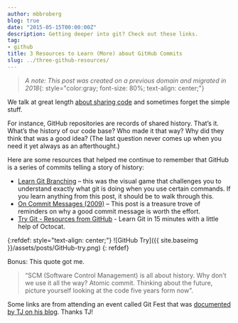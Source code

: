 ```yaml
---
author: mbbroberg
blog: true
date: "2015-05-15T00:00:00Z"
description: Getting deeper into git? Check out these links.
tag:
- github
title: 3 Resources to Learn (More) about GitHub Commits
slug: ../three-github-resources/
---
```

> _A note: This post was created on a previous domain and migrated in 2018_{: style="color:gray; font-size: 80%; text-align: center;"}

We talk at great length [about sharing code](https://mbbroberg.fun/admin-developers/) and sometimes forget the simple stuff.

For instance, GitHub repositories are records of shared history. That’s it. What’s the history of our code base? Who made it that way? Why did they think that was a good idea? (The last question never comes up when you need it yet always as an afterthought.)

Here are some resources that helped me continue to remember that GitHub is a series of commits telling a story of history:

- [Learn Git Branching](https://learngitbranching.js.org/) – this was the visual game that challenges you to understand exactly what git is doing when you use certain commands. If you learn anything from this post, it should be to walk through this.
- [On Commit Messages (2009)](http://who-t.blogspot.com/2009/12/on-commit-messages.html) – This post is a treasure trove of reminders on why a good commit message is worth the effort.
- [Try Git - Resources from GitHub](https://try.github.io/) - Learn Git in 15 minutes with a little help of Octocat.


{:refdef: style="text-align: center;"}
![GitHub Try]({{ site.baseimg }}/assets/posts/GitHub-try.png)
{: refdef}

Bonus: This quote got me.

> “SCM (Software Control Management) is all about history. Why don’t we use it all the way? Atomic commit. Thinking about the future, picture yourself looking at the code five years form now”.


Some links are from attending an event called Git Fest that was [documented by TJ on his blog](http://www.tjmaher.com/2015/04/git-fest-april-24-2015-600-pm.html). Thanks TJ!
